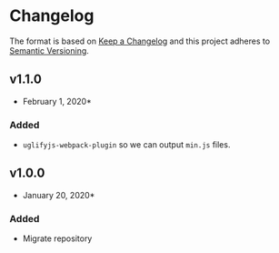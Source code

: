 # Changelog

The format is based on [Keep a Changelog](http://keepachangelog.com/en/1.0.0/)
and this project adheres to [Semantic Versioning](http://semver.org/spec/v2.0.0.html).

v1.1.0
------------------------------
* February 1, 2020*

### Added
- `uglifyjs-webpack-plugin` so we can output `min.js` files.


v1.0.0
------------------------------
* January 20, 2020*

### Added
- Migrate repository

